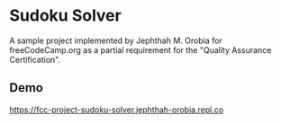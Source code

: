 # Sudoku Solver

A sample project implemented by Jephthah M. Orobia for freeCodeCamp.org as a partial requirement for the "Quality Assurance Certification".

## Demo

https://fcc-project-sudoku-solver.jephthah-orobia.repl.co
